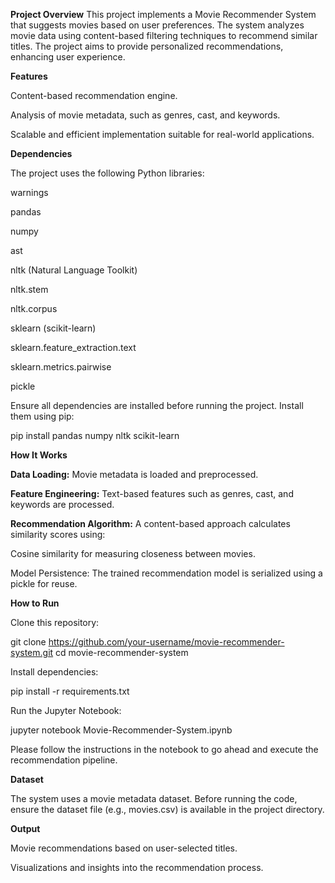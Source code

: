 **Project Overview**
This project implements a Movie Recommender System that suggests movies based on user preferences. The system analyzes movie data using content-based filtering techniques to recommend similar titles. The project aims to provide personalized recommendations, enhancing user experience.

**Features**

Content-based recommendation engine.

Analysis of movie metadata, such as genres, cast, and keywords.

Scalable and efficient implementation suitable for real-world applications.

**Dependencies**

The project uses the following Python libraries:

warnings

pandas

numpy

ast

nltk (Natural Language Toolkit)

nltk.stem

nltk.corpus

sklearn (scikit-learn)

sklearn.feature_extraction.text

sklearn.metrics.pairwise

pickle

Ensure all dependencies are installed before running the project. Install them using pip:

pip install pandas numpy nltk scikit-learn

**How It Works**

**Data Loading:** Movie metadata is loaded and preprocessed.

**Feature Engineering:** Text-based features such as genres, cast, and keywords are processed.

**Recommendation Algorithm:** A content-based approach calculates similarity scores using:

Cosine similarity for measuring closeness between movies.

Model Persistence: The trained recommendation model is serialized using a pickle for reuse.

**How to Run**

Clone this repository:

git clone https://github.com/your-username/movie-recommender-system.git
cd movie-recommender-system

Install dependencies:

pip install -r requirements.txt

Run the Jupyter Notebook:

jupyter notebook Movie-Recommender-System.ipynb

Please follow the instructions in the notebook to go ahead and execute the recommendation pipeline.

**Dataset**

The system uses a movie metadata dataset. Before running the code, ensure the dataset file (e.g., movies.csv) is available in the project directory.

**Output**

Movie recommendations based on user-selected titles.

Visualizations and insights into the recommendation process.
